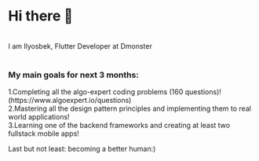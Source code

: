 
<h1>Hi there 👋</h1> </br>
I am Ilyosbek, Flutter Developer at Dmonster</br></br>
<h3>My main goals for next 3 months:</h3>
1.Completing all the algo-expert coding problems (160 questions)! (https://www.algoexpert.io/questions)</br>
2.Mastering all the design pattern principles and implementing them to real world applications!</br>
3.Learning one of the backend frameworks and creating at least two fullstack mobile apps!</br>

Last but not least: becoming a better human:)





